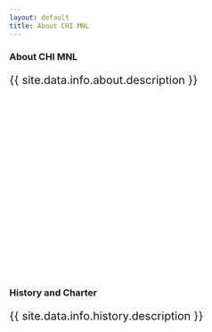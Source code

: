 ```yaml
---
layout: default
title: About CHI MNL
---
```

<style>
    .about{
        font-size: 20px !important;
    }

</style>
<div class = "bg-primary pb-5 pt-5" style = "height:400px; ">
    <div class = "container text-white">
        <h3 class = "font-weight-bolder text-white" >About CHI MNL</h3>
        <p class = "about mt-5"> {{ site.data.info.about.description }} </p>
    </div>
</div>

<section class = "pt-5 mb-5">
    <div class = "container">
        <h3 class = "font-weight-bolder" >History and Charter</h3>
        <p class = "about mt-5"> {{ site.data.info.history.description }} </p>
    </div>
</section>